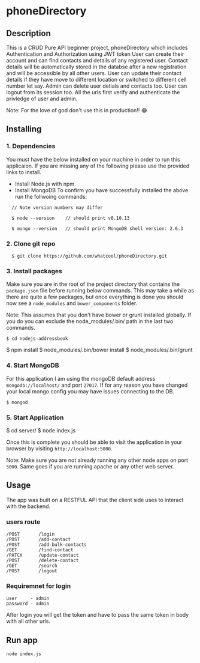 # phoneDirectory
## Description
This is a CRUD Pure API beginner project, phoneDirectory which includes Authentication and Authorization using JWT token
User can create their account and can find contacts and details of any registered user.
Contact details will be automatically stored in the databse after a new registration and will be accessible by all other users.
User can update their contact details if they have move to different location or switched to different cell number let say.
Admin can delete user detials and contacts too.
User can logout from its session too.
All the urls first verify and authenticate the privledge of user and admin.

Note: For the love of god don't use this in production!! 😂

## Installing
### 1. Dependencies
You must have the below installed on your machine in order to run this applicaion. If you are missing any of the following please use the provided links to install.

* Install Node.js with npm
* Install MongoDB
To confirm you have successfully installed the above run the follwoing commands:
```
  // Note version numbers may differ

  $ node --version    // should print v0.10.13
  
  $ mongo --version   // should print MongoDB shell version: 2.6.3
```
### 2. Clone git repo
```
  $ git clone https://github.com/whatcool/phoneDirectory.git
```

### 3. Install packages
Make sure you are in the root of the project directory that contains the `package.json` file before running below commands. This may take a while as there are quite a few packages, but once everything is done you should now see a `node_modules` and `bower_components` folder.

Note: This assumes that you don't have bower or grunt installed globally. If you do you can exclude the node_modules/.bin/ path in the last two commands.

	$ cd nodejs-addressbook
  $ npm install
	$ node_modules/.bin/bower install
	$ node_modules/.bin/grunt

### 4. Start MongoDB
For this application I am using the mongoDB default address `mongodb://localhost/` and port `27017`. If for any reason you have changed your local mongo config you may have issues connecting to the DB.

	$ mongod

### 5. Start Application
  $ cd server/
	$ node index.js

Once this is complete you should be able to visit the application in your browser by visiting `http://localhost:5000`.

Note: Make sure you are not already running any other node apps on port `5000`. Same goes if you are running apache or any other web server.

## Usage
The app was built on a RESTFUL API that the client side uses to interact with the backend.

### users route
```
/POST       /login
/POST       /add-contact
/POST       /add-bulk-contacts
/GET        /find-contact
/PATCH      /update-contact
/POST       /delete-contact
/GET        /search
/POST       /logout
```
### Requiremnet for login
```
user     - admin
password - admin
```
After login you will get the token and have to pass the same token in body with all other urls.

## Run app
```
node index.js
```






